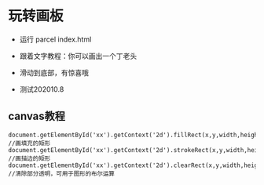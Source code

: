 # 玩转画板
- 运行 parcel index.html

- 跟着文字教程：你可以画出一个丁老头

- 滑动到底部，有惊喜哦

- 测试202010.8

## canvas教程
```
document.getElementById('xx').getContext('2d').fillRect(x,y,width,height)  //画填充的矩形
document.getElementById('xx').getContext('2d').strokeRect(x,y,width,height) //画描边的矩形
document.getElementById('xx').getContext('2d').clearRect(x,y,width,height)  //清除部分透明，可用于图形的布尔运算

```
